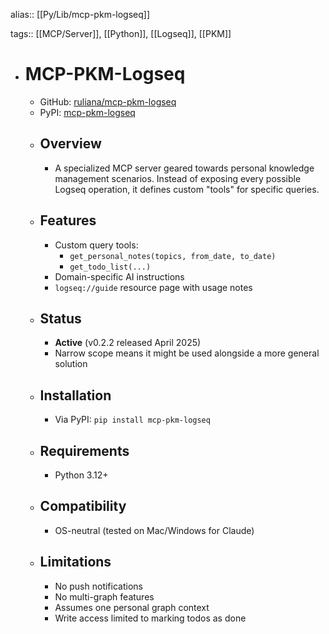 alias:: [[Py/Lib/mcp-pkm-logseq]]

tags:: [[MCP/Server]], [[Python]], [[Logseq]], [[PKM]]

- # MCP-PKM-Logseq
	- GitHub: [ruliana/mcp-pkm-logseq](https://github.com/ruliana/mcp-pkm-logseq)
	- PyPI: [mcp-pkm-logseq](https://pypi.org/project/mcp-pkm-logseq/)
	- ## Overview
		- A specialized MCP server geared towards personal knowledge management scenarios. Instead of exposing every possible Logseq operation, it defines custom "tools" for specific queries.
	- ## Features
		- Custom query tools:
			- `get_personal_notes(topics, from_date, to_date)`
			- `get_todo_list(...)`
		- Domain-specific AI instructions
		- `logseq://guide` resource page with usage notes
	- ## Status
		- **Active** (v0.2.2 released April 2025)
		- Narrow scope means it might be used alongside a more general solution
	- ## Installation
		- Via PyPI: `pip install mcp-pkm-logseq`
	- ## Requirements
		- Python 3.12+
	- ## Compatibility
		- OS-neutral (tested on Mac/Windows for Claude)
	- ## Limitations
		- No push notifications
		- No multi-graph features
		- Assumes one personal graph context
		- Write access limited to marking todos as done
